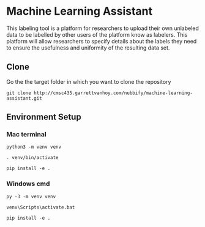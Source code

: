 # Machine Learning Assistant

This labeling tool is a platform for researchers to upload their own unlabeled data to be labelled by other users of the platform know as labelers. This platform will allow researchers to specify details about the labels they need to ensure the usefulness and uniformity of the resulting data set.

## Clone
Go the the target folder in which you want to clone the repository

`git clone http://cmsc435.garrettvanhoy.com/nubbify/machine-learning-assistant.git`

## Environment Setup 

### Mac terminal

`python3 -m venv venv`

`. venv/bin/activate`

`pip install -e .`

### Windows cmd

`py -3 -m venv venv`

`venv\Scripts\activate.bat`

`pip install -e .`

 
